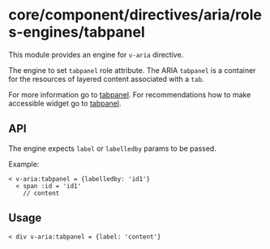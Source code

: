 # core/component/directives/aria/roles-engines/tabpanel

This module provides an engine for `v-aria` directive.

The engine to set `tabpanel` role attribute.
The ARIA `tabpanel` is a container for the resources of layered content associated with a `tab`.

For more information go to [tabpanel](`https://developer.mozilla.org/en-US/docs/Web/Accessibility/ARIA/Roles/tabpanel_role`).
For recommendations how to make accessible widget go to [tabpanel](`https://www.w3.org/WAI/ARIA/apg/patterns/tabpanel/`).

## API

The engine expects `label` or `labelledby` params to be passed.

Example:
```
< v-aria:tabpanel = {labelledby: 'id1'}
  < span :id = 'id1'
    // content
```

## Usage

```
< div v-aria:tabpanel = {label: 'content'}
```
